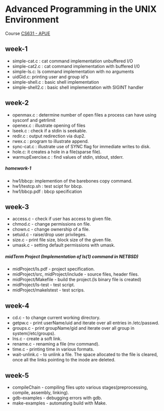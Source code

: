# Advanced Programming in the UNIX Environment
Course [CS631 - APUE](https://stevens.netmeister.org/631/)
## week-1
* simple-cat.c : cat command implementation unbuffered I/O
* simple-cat2.c : cat command implementation with buffered I/0
* simple-ls.c: ls command implementation with no arguments
* uidGid.c: printing user and group id's
* simple-shell.c : basic shell implementation
* simple-shell2.c : basic shell implementation with SIGINT handler

## week-2
* openmax.c : determine number of open files a process can have using sysconf and getrlimit
* openex.c : illustrate opening of files
* lseek.c : check if a stdin is seekable.
* redir.c : output redirection via dup2.
* rwex.c : program to illustrate append.
* sync-cat.c : illustrate use of SYNC flag for immediate writes to disk.
* hole.c: it creates a hole in a file(sparse file).
* warmupExercise.c : find values of stdin, stdout, stderr.

##### homework-1
* hw1/bbcp: implemention of the barebones copy command.
* hw1/testcp.sh : test scipt for bbcp.
* hw1/bbcp.pdf : bbcp specification

## week-3
* access.c - check if user has access to given file.
* chmod.c - change permissions on file.
* chown.c - change ownership of a file.
* setuid.c - raise/drop user privileges.
* size.c - print file size, block size of the given file.
* umask.c - setting default permissions with umask.

##### midTerm Project (Implementation of ls(1) command in NETBSD)
* midProject/ls.pdf - project specification.
* midProject/src, midProject/include - source files, header files.
* midProject/Makefile - build the project.(ls binary file is created)
* midProject/ls-test - test script.
* midProject/makelstest - test scrips.

## week-4
* cd.c - to change current working directory.
* getpw.c - print userName/uid and iterate over all entries in /etc/passwd.
* groups.c - print groupName/gid and iterate over all group in system(/etc/groups).
* lns.c - create a soft link.
* rename.c - renaming a file (mv command).
* time.c - printing time in various formats.
* wait-unlink.c - to unlink a file. The space allocated to the file is cleared, once all the links pointing to the inode are deleted.

## week-5
* compileChain - compiling files upto various stages(preprocessing, compile, assembly, linking).
* gdb-examples - debugging errors with gdb.
* make-examples - automating build with Make.

